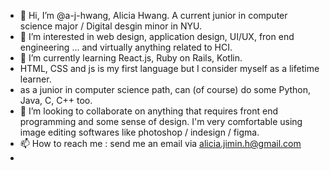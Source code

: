 - 👋 Hi, I’m @a-j-hwang, Alicia Hwang. A current junior in computer science major / Digital desgin minor in NYU.
- 👀 I’m interested in web design, application design, UI/UX, fron end engineering ... and virtually anything related to HCI.
- 🌱 I’m currently learning React.js, Ruby on Rails, Kotlin. 
- HTML, CSS and js is my first language but I consider myself as a lifetime learner.
- as a junior in computer science path, can (of course) do some Python, Java, C, C++ too.
- 💞️ I’m looking to collaborate on anything that requires front end programming and some sense of design. I'm very comfortable using image editing softwares like photoshop / indesign / figma.
- 📫 How to reach me : send me an email via <u>alicia.jimin.h@gmail.com</u>
-
<!---
a-j-hwang/a-j-hwang is a ✨ special ✨ repository because its `README.md` (this file) appears on your GitHub profile.
You can click the Preview link to take a look at your changes.
--->
